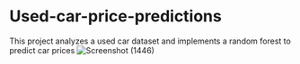 # Used-car-price-predictions
This project analyzes a used car dataset and implements a random forest to predict car prices
![Screenshot (1446)](https://user-images.githubusercontent.com/23101063/160506574-9a86498b-ba34-452b-8efa-ded26bcee78b.png)
